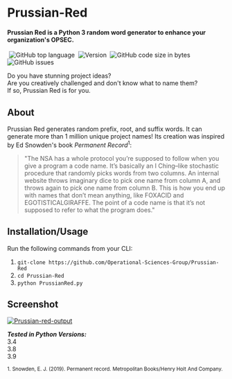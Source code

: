 # Prussian-Red
#### Prussian Red is a Python 3 random word generator to enhance your organization's OPSEC.

 ![GitHub top language](https://img.shields.io/github/languages/top/Operational-Sciences-Group/Prussian-Red?label=Python3&logo=Python&style=plastic)
 ![Version](https://img.shields.io/badge/Version-1.2.1-sucess?style=plastic)
 ![GitHub code size in bytes](https://img.shields.io/github/languages/code-size/Operational-Sciences-Group/Prussian-Red?style=plastic)
 ![GitHub issues](https://img.shields.io/github/issues/Operational-Sciences-Group/Prussian-Red?logo=Github&style=plastic)

Do you have stunning project ideas?\
Are you creatively challenged and don't know what to name them?\
If so, Prussian Red is for you.

## About
Prussian Red generates random prefix, root, and suffix words.
It can generate more than 1 million unique project names!
Its creation was inspired by Ed Snowden's book *Permanent Record*<sup>1</sup>:

>"The NSA has a whole protocol you’re supposed to follow when you give a
>program a code name. It’s basically an I Ching–like stochastic procedure that
>randomly picks words from two columns. An internal website throws imaginary
>dice to pick one name from column A, and throws again to pick one name from
>column B. This is how you end up with names that don’t mean anything, like
>FOXACID and EGOTISTICALGIRAFFE. The point of a code name is that it’s
>not supposed to refer to what the program does."

## Installation/Usage
Run the following commands from your CLI:

1. ```git-clone https://github.com/Operational-Sciences-Group/Prussian-Red```
2. ```cd Prussian-Red```
3. ```python PrussianRed.py```

## Screenshot

<a href="https://ibb.co/zhdDjMq"><img src="https://i.ibb.co/sv7zkf8/Prussian-red-output.png" alt="Prussian-red-output" border="0"></a>

***Tested in Python Versions:***\
3.4\
3.8\
3.9


<sub>1. Snowden, E. J. (2019). Permanent record. Metropolitan Books/Henry Holt And Company.<sub>
